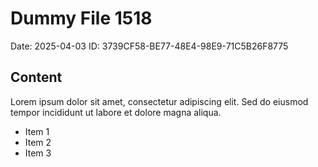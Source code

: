 # Dummy File 1518

Date: 2025-04-03
ID: 3739CF58-BE77-48E4-98E9-71C5B26F8775

## Content

Lorem ipsum dolor sit amet, consectetur adipiscing elit.
Sed do eiusmod tempor incididunt ut labore et dolore magna aliqua.

* Item 1
* Item 2
* Item 3
